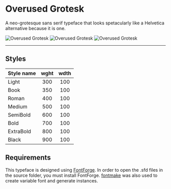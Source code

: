 # Overused Grotesk
A neo-grotesque sans serif typeface that looks spetacularly like a Helvetica alternative because it is one.

![Overused Grotesk](https://github.com/RandomMaerks/Overused-Grotesk/blob/main/documentation/image-3.png)
![Overused Grotesk](https://github.com/RandomMaerks/Overused-Grotesk/blob/main/documentation/image-4.png)
![Overused Grotesk](https://github.com/RandomMaerks/Overused-Grotesk/blob/main/documentation/image-5.png)

---
## Styles
| Style name | wght | wdth |
| --------- | :---: | :---: |
| Light | 300 | 100 |
| Book | 350 | 100 |
| Roman | 400 | 100 |
| Medium | 500 | 100 |
| SemiBold | 600 | 100 |
| Bold | 700 | 100 |
| ExtraBold | 800 | 100 |
| Black | 900 | 100 |

## Requirements
This typeface is designed using [FontForge](https://github.com/fontforge/fontforge). In order to open the .sfd files in the source folder, you must install FontForge.
[fontmake](https://github.com/googlefonts/fontmake) was also used to create variable font and generate instances.
